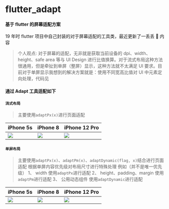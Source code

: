 # flutter_adapt

#### 基于 flutter 的屏幕适配方案

19 年时 flutter 项目中自己封装的对于屏幕适配的工具类，最近更新了一丢丢 🤏 内容

> 个人观点: 对于屏幕的适配，无非就是获取当前设备的 dpi、width、height、safe area 等与 UI Design 进行比值换算。对于流式布局这种方法很通用，但是牵扯到单屏（整屏）显示，这种方法就不太满足 UI 要求。目前对于单屏显示我想到的解决方案就是：使用不同宽高比值对 UI 中元素定向处理，代码见

#### 通过 Adapt 工具适配如下

#### `流式布局`

> 主要使用`adaptPx(x)`进行页面适配

| iPhone 5s                                                                                              | iPhone 8                                                                                              | iPhone 12 Pro                                                                                                |
| ------------------------------------------------------------------------------------------------------ | ----------------------------------------------------------------------------------------------------- | ------------------------------------------------------------------------------------------------------------ |
| ![](https://github.com/xxxDeveloper/flutter_adapt/blob/master/screenshots/flow_layout/iPhone%205s.png) | ![](https://github.com/xxxDeveloper/flutter_adapt/blob/master/screenshots/flow_layout/iPhone%208.png) | ![](https://github.com/xxxDeveloper/flutter_adapt/blob/master/screenshots/flow_layout/iPhone%2012%20Pro.png) |

#### `单屏布局`

> 主要使用`adaptPx(x)`、`adaptPm(x)`、`adaptDynamic(flag, x)`结合进行页面适配
> 根据单屏内容优先级对布局尺寸进行特殊处理
> 例如（并不是唯一优先级）
> 1、 width 使用`adaptPx`进行适配
> 2、 height、padding、margin 使用`adaptPm`进行适配
> 3、 公用动态组件 使用`adaptDynamic`进行适配

| iPhone 5s                                                                                                   | iPhone 8                                                                                                    | iPhone 12 Pro                                                                                                      |
| ----------------------------------------------------------------------------------------------------------- | ----------------------------------------------------------------------------------------------------------- | ------------------------------------------------------------------------------------------------------------------ |
| ![](https://github.com/xxxDeveloper/flutter_adapt/blob/master/screenshots/fullscreen_layout/iPhone%205.png) | ![](https://github.com/xxxDeveloper/flutter_adapt/blob/master/screenshots/fullscreen_layout/iPhone%208.png) | ![](https://github.com/xxxDeveloper/flutter_adapt/blob/master/screenshots/fullscreen_layout/iPhone%2012%20Pro.png) |
